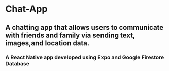 # Chat-App

## A chatting app that allows users to communicate with friends and family via sending text, images,and location data.
### A React Native app developed using Expo and Google Firestore Database
